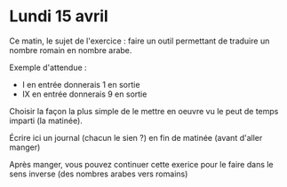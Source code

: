 # Lundi 15 avril

Ce matin, le sujet de l'exercice : faire un outil permettant de traduire un nombre romain en nombre arabe.

Exemple d'attendue :

- I en entrée donnerais 1 en sortie
- IX en entrée donnerais 9 en sortie

Choisir la façon la plus simple de le mettre en oeuvre vu le peut de temps imparti (la matinée).

Écrire ici un journal (chacun le sien ?) en fin de matinée (avant d'aller manger)

Après manger, vous pouvez continuer cette exerice pour le faire dans le sens inverse (des nombres arabes vers romains)
